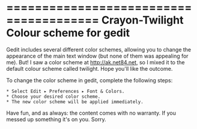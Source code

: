 =======================================
Crayon-Twilight Colour scheme for gedit
=======================================

Gedit includes several different color schemes, allowing you to change the appearance of the main text window (but none of them was appealing for me). But! I saw a color scheme at http://ak.net84.net, so I mixed it to the default colour scheme called twilight. Hope you'll like the outcome.

To change the color scheme in gedit, complete the following steps:

	* Select Edit ▸ Preferences ▸ Font & Colors.
	* Choose your desired color scheme.
	* The new color scheme will be applied immediately.
 
Have fun, and as always: the content comes with no warranty. If you messed up something it's on you. Sorry.
